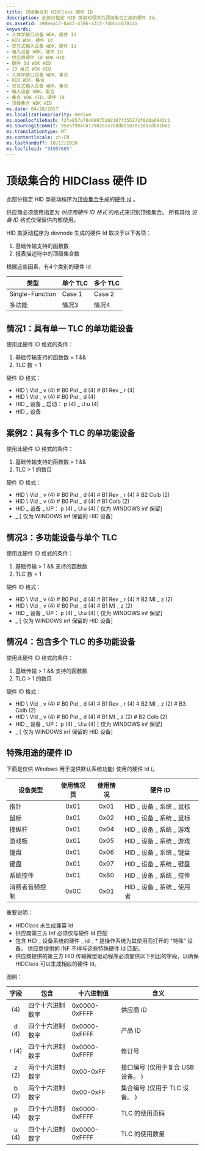 ```yaml
---
title: 顶级集合的 HIDClass 硬件 ID
description: 此部分指定 HID 类驱动程序为顶级集合生成的硬件 Id。
ms.assetid: a90eea17-0a63-4786-a31f-740bcc670c2a
keywords:
- 人体学接口设备 WDK，硬件 Id
- HID WDK，硬件 Id
- 交互式输入设备 WDK，硬件 Id
- 输入设备 WDK，硬件 Id
- 供应商硬件 Id WDK HID
- 硬件 Id WDK HID
- ID 格式 WDK HID
- 人体学接口设备 WDK、集合
- HID WDK，集合
- 交互式输入设备 WDK，集合
- 输入设备 WDK，集合
- 集合 WDK HID，硬件 Id
- 顶级集合 WDK HID
ms.date: 04/20/2017
ms.localizationpriority: medium
ms.openlocfilehash: f2fe857a78469975102187f355272f02da0943c1
ms.sourcegitcommit: 95e5f984c417902ece768db51838c2dacdb01681
ms.translationtype: MT
ms.contentlocale: zh-CN
ms.lasthandoff: 10/12/2020
ms.locfileid: "91957685"
---
```

# <a name="hidclass-hardware-ids-for-top-level-collections"></a>顶级集合的 HIDClass 硬件 ID


此部分指定 HID 类驱动程序为[顶级集合](top-level-collections.md)生成的[硬件 id](../install/hardware-ids.md) 。

供应商必须使用指定为 *供应商硬件 ID 格式* 的格式来识别顶级集合。 所有其他 *设备 ID* 格式仅保留供内部使用。

HID 类驱动程序为 devnode 生成的硬件 Id 取决于以下各项：

1.  基础传输支持的函数数
2.  报表描述符中的顶级集合数

根据这些因素，有4个类别的硬件 Id

|     类型        | 单个 TLC | 多个 TLC |
|-----------------|------------|--------------|
| Single-Function | Case 1     | Case 2       |
| 多功能  | 情况3     | 情况4       |

 

## <a name="case-1-single-function-device-with-single-tlc"></a>情况1：具有单一 TLC 的单功能设备


使用此硬件 ID 格式的条件：

1.  基础传输支持的函数数 = 1 &&
2.  TLC 数 = 1

硬件 ID 格式：

-   HID \\ Vid \_ v (4) # B0 Pid \_ d (4) # B1 Rev \_ r (4) 
-   HID \\ Vid \_ v (4) # B0 Pid \_ d (4) 
-   HID \_ 设备 \_ 启动： p (4) \_ U:u (4) 
-   HID \_ 设备

## <a name="case-2-single-function-device-with-multiple-tlc"></a>案例2：具有多个 TLC 的单功能设备


使用此硬件 ID 格式的条件：

1.  基础传输支持的函数数 = 1 &&
2.  TLC > 1 的数目

硬件 ID 格式：

-   HID \\ Vid \_ v (4) # B0 Pid \_ d (4) # B1 Rev \_ r (4) # B2 Colb (2) 
-   HID \\ Vid \_ v (4) # B0 Pid \_ d (4) # B1 Colb (2) 
-   HID \_ 设备 \_ UP： p (4) \_ U:u (4) \[ 仅为 WINDOWS inf 保留\]
-   \_ \[ 仅为 WINDOWS inf 保留的 HID 设备\]

## <a name="case-3-multi-function-device-with-single-tlc"></a>情况3：多功能设备与单个 TLC


使用此硬件 ID 格式的条件：

1.  基础传输 > 1 && 支持的函数数
2.  TLC 数 = 1

硬件 ID 格式：

-   HID \\ Vid \_ v (4) # B0 Pid \_ d (4) # B1 Rev \_ r (4) # B2 MI \_ z (2) 
-   HID \\ Vid \_ v (4) # B0 Pid \_ d (4) # B1 MI \_ z (2) 
-   HID \_ 设备 \_ UP： p (4) \_ U:u (4) \[ 仅为 WINDOWS inf 保留\]
-   \_ \[ 仅为 WINDOWS inf 保留的 HID 设备\]

## <a name="case-4-multi-function-device-with-multiple-tlc"></a>情况4：包含多个 TLC 的多功能设备


使用此硬件 ID 格式的条件：

1.  基础传输 > 1 && 支持的函数数
2.  TLC > 1 的数目

硬件 ID 格式：

-   HID \\ Vid \_ v (4) # B0 Pid \_ d (4) # B1 Rev \_ r (4) # B2 MI \_ z (2) # B3 Colb (2) 
-   HID \\ Vid \_ v (4) # B0 Pid \_ d (4) # B1 MI \_ z (2) # B2 Colb (2) 
-   HID \_ 设备 \_ UP： p (4) \_ U:u (4) \[ 仅为 WINDOWS inf 保留\]
-   \_ \[ 仅为 WINDOWS inf 保留的 HID 设备\]

## <a name="special-purpose-hardware-id"></a>特殊用途的硬件 ID


下面是仅供 Windows 用于提供默认系统功能) 使用的硬件 Id (。

| 设备类型            | 使用情况页 | 使用情况 | 硬件 ID                   |
|------------------------|:----------:|:-----:|-------------------------------|
| 指针                | 0x01       | 0x01  | HID \_ 设备 \_ 系统 \_ 鼠标    |
| 鼠标                  | 0x01       | 0x02  | HID \_ 设备 \_ 系统 \_ 鼠标    |
| 操纵杆               | 0x01       | 0x04  | HID \_ 设备 \_ 系统 \_ 游戏     |
| 游戏板               | 0x01       | 0x05  | HID \_ 设备 \_ 系统 \_ 游戏     |
| 键盘               | 0x01       | 0x06  | HID \_ 设备 \_ 系统 \_ 键盘 |
| 键盘                 | 0x01       | 0x07  | HID \_ 设备 \_ 系统 \_ 键盘 |
| 系统控件         | 0x01       | 0x80  | HID \_ 设备 \_ 系统 \_ 控件  |
| 消费者音频控制 | 0x0C       | 0x01  | HID \_ 设备 \_ 系统 \_ 使用者 |

重要说明：

-   HIDClass 未生成兼容 Id
-   供应商第三方 Inf 必须仅与硬件 Id 匹配
-   包含 HID \_ 设备系统的硬件 \_ id \_ \* 是操作系统为其使用而打开的 "特殊" 设备。 供应商提供的 INF 不得与这些特殊硬件 Id 匹配。
-   供应商提供的第三方 HID 传输微型驱动程序必须提供以下列出的字段，以确保 HIDClass 可以生成相应的硬件 Id。

图例：

| 字段 | 包含        | 十六进制值 | 含义                                                  |
|:-----:|-----------------|-------------------|----------------------------------------------------------|
|  (4)   | 四个十六进制数字 | 0x0000-0xFFFF     | 供应商 ID                                                |
| d (4)   | 四个十六进制数字 | 0x0000-0xFFFF     | 产品 ID                                               |
| r (4)   | 四个十六进制数字 | 0x0000-0xFFFF     | 修订号                                          |
| z (2)   | 两个十六进制数字  | 0x00-0xFF         | 接口编号 (仅用于复合 USB 设备。 )  |
| b (2)   | 两个十六进制数字  | 0x00-0xFF         | 集合编号 (仅用于 TLC 设备。 )  |
| p (4)   | 四个十六进制数字 | 0x0000-0xFFFF     | TLC 的使用页码                                |
| u (4)   | 四个十六进制数字 | 0x0000-0xFFFF     | TLC 的使用数量                                      |
